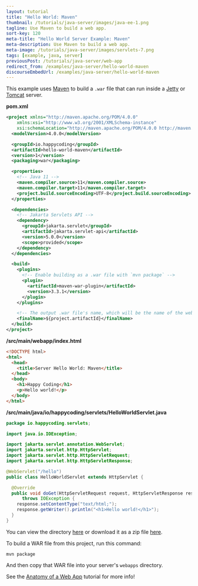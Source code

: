```yaml
---
layout: tutorial
title: "Hello World: Maven"
thumbnail: /tutorials/java-server/images/java-ee-1.png
tagline: Use Maven to build a web app.
sort-key: 120
meta-title: "Hello World Server Example: Maven"
meta-description: Use Maven to build a web app.
meta-image: /tutorials/java-server/images/servlets-7.png
tags: [example, java, server]
previousPost: /tutorials/java-server/web-app
redirect_from: /examples/java-server/hello-world-maven
discourseEmbedUrl: /examples/java-server/hello-world-maven
---
```


This example uses [Maven](https://maven.apache.org/) to build a `.war` file that can run inside a [Jetty](/tutorials/java-server/jetty-setup) or [Tomcat](/tutorials/java-server/tomcat) server.

**pom.xml**

```xml
<project xmlns="http://maven.apache.org/POM/4.0.0"
    xmlns:xsi="http://www.w3.org/2001/XMLSchema-instance"
    xsi:schemaLocation="http://maven.apache.org/POM/4.0.0 http://maven.apache.org/xsd/maven-4.0.0.xsd">
  <modelVersion>4.0.0</modelVersion>

  <groupId>io.happycoding</groupId>
  <artifactId>hello-world-maven</artifactId>
  <version>1</version>
  <packaging>war</packaging>

  <properties>
    <!-- Java 11 -->
    <maven.compiler.source>11</maven.compiler.source>
    <maven.compiler.target>11</maven.compiler.target>
    <project.build.sourceEncoding>UTF-8</project.build.sourceEncoding>
  </properties>

  <dependencies>
    <!-- Jakarta Servlets API -->
    <dependency>
      <groupId>jakarta.servlet</groupId>
      <artifactId>jakarta.servlet-api</artifactId>
      <version>5.0.0</version>
      <scope>provided</scope>
    </dependency>
  </dependencies>

  <build>
    <plugins>
      <!-- Enable building as a .war file with `mvn package` -->
      <plugin>
        <artifactId>maven-war-plugin</artifactId>
        <version>3.3.1</version>
      </plugin>
    </plugins>

    <!-- The output .war file's name, which will be the name of the webapp. -->
    <finalName>${project.artifactId}</finalName>
  </build>
</project>
```

**/src/main/webapp/index.html**

```html
<!DOCTYPE html>
<html>
  <head>
    <title>Server Hello World: Maven</title>
  </head>
  <body>
    <h1>Happy Coding</h1>
    <p>Hello world!</p>
  </body>
</html>
```

**/src/main/java/io/happycoding/servlets/HelloWorldServlet.java**

```java
package io.happycoding.servlets;

import java.io.IOException;

import jakarta.servlet.annotation.WebServlet;
import jakarta.servlet.http.HttpServlet;
import jakarta.servlet.http.HttpServletRequest;
import jakarta.servlet.http.HttpServletResponse;

@WebServlet("/hello")
public class HelloWorldServlet extends HttpServlet {

  @Override
  public void doGet(HttpServletRequest request, HttpServletResponse response)
      throws IOException {
    response.setContentType("text/html;");
    response.getWriter().println("<h1>Hello world!</h1>");
  }
}
```

You can view the directory [here](https://github.com/KevinWorkman/HappyCoding/tree/gh-pages/examples/java-server/java-server-example-projects/hello-world-maven) or download it as a zip file [here](https://downgit.github.io/#/home?url=https://github.com/KevinWorkman/HappyCoding/tree/gh-pages/examples/java-server/java-server-example-projects/hello-world-maven).

To build a WAR file from this project, run this command:

```
mvn package
```

And then copy that WAR file into your server's `webapps` directory.

See the [Anatomy of a Web App](/tutorials/java-server/web-app) tutorial for more info!
